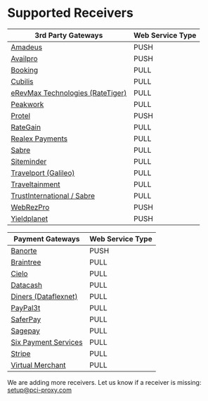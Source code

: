 # Supported Receivers



| 3rd Party Gateways | Web Service Type | 
| -- | -- | 
| [Amadeus](http://www.amadeus.com/) | PUSH |
| [Availpro](http://site.availpro.com/) | PUSH |
| [Booking](https://www.booking.com/) | PULL | 
| [Cubilis](http://www.cubilis.com/) | PULL | 
| [eRevMax Technologies (RateTiger)](http://www.erevmax.com/) | PULL | 
| [Peakwork](http://www.peakwork.com/) | PULL | 
| [Protel](http://www.protel.net/de/) | PUSH| 
| [RateGain](http://rategain.com/) | PULL | 
| [Realex Payments](https://www.realexpayments.com/) | PULL | 
| [Sabre](http://www.sabre.com) | PULL |
| [Siteminder](http://www.siteminder.com) | PULL |
| [Travelport (Galileo)](https://www.travelport.com) | PULL | 
| [Traveltainment](http://www.traveltainment.de/) | PULL | 
| [TrustInternational / Sabre](http://www.trustinternational.com/) | PULL |
| [WebRezPro](http://www.webrezpro.com/) | PUSH|
| [Yieldplanet](https://www.yieldplanet.com/) | PUSH|




| Payment Gateways | Web Service Type | 
| -- | -- | 
| [Banorte](https://www.banorte.com/wps/portal/gfb/Home/inicio/!ut/p/a1/hc7LDoIwEAXQb3HBlo5QEN01kPCM-IgRujFgasFUSgDh90XixsTH7O7k3MwgihJEq6wvedaVssrEM1Pz5Gpzy9NtCGMn1IH4W-OwwxsXO8YI0hHAlyHwr39EdCK2Szy8iABi7GpArHWA98ZSA998gR8nAkS5kPn0bkqqXLc4og27sIY16r0Z10XX1e1KAQWGYVC5lFww9Vwo8KlRyLZDyRtE9S2BqyH6iMxmD9c73J8!/dl5/d5/L2dBISEvZ0FBIS9nQSEh/) | PUSH |
| [Braintree](https://www.braintreepayments.com/) | PULL | 
| [Cielo](http://www.cielo.com.br/) | PULL | 
| [Datacash](http://www.mastercard.com/gateway/) | PULL | 
| [Diners (Dataflexnet)](https://www.dinersclub.com/) | PULL | 
| [PayPal3t](https://www.paypal.com/us/webapps/mpp/home)| PULL | 
| [SaferPay](https://www.six-payment-services.com/en/site/e-commerce/home.html)| PULL | 
| [Sagepay](http://www.sagepay.co.uk/) | PULL | 
| [Six Payment Services](https://www.six-payment-services.com/en/home.html) | PULL |
| [Stripe](https://stripe.com/de)| PULL | 
| [Virtual Merchant](https://www.myvirtualmerchant.com/VirtualMerchant/)| PULL |

We are adding more receivers. Let us know if a receiver is missing: [setup@pci-proxy.com](mailto:setup@pci-proxy.com)


